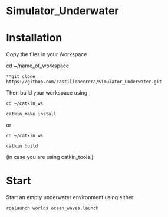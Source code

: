 # Simulator_Underwater

# Installation 

Copy the files in your Workspace 

cd ~/name_of_workspace

    **git clone https://github.com/castilloherrera/Simulator_Underwater.git

Then build your workspace using

    cd ~/catkin_ws

    catkin_make install

or

    cd ~/catkin_ws

    catkin build

(in case you are using catkin_tools.)


# Start

Start an empty underwater environment using either

    roslaunch worlds ocean_waves.launch
